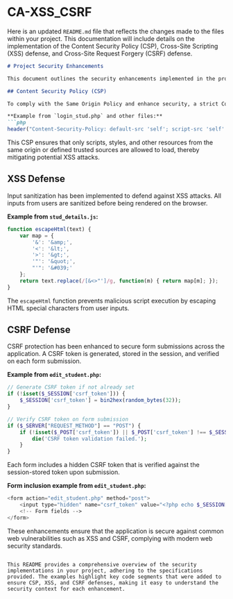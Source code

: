 # CA-XSS_CSRF
Here is an updated `README.md` file that reflects the changes made to the files within your project. This documentation will include details on the implementation of the Content Security Policy (CSP), Cross-Site Scripting (XSS) defense, and Cross-Site Request Forgery (CSRF) defense.

```markdown
# Project Security Enhancements

This document outlines the security enhancements implemented in the project to comply with the best practices for web application security.

## Content Security Policy (CSP)

To comply with the Same Origin Policy and enhance security, a strict Content Security Policy (CSP) has been implemented across all pages of the web application.

**Example from `login_stud.php` and other files:**
```php
header("Content-Security-Policy: default-src 'self'; script-src 'self' https://ajax.googleapis.com https://maxcdn.bootstrapcdn.com; style-src 'self' 'unsafe-inline' https://cdn.jsdelivr.net https://maxcdn.bootstrapcdn.com; img-src 'self' data:; object-src 'none';");
```
This CSP ensures that only scripts, styles, and other resources from the same origin or defined trusted sources are allowed to load, thereby mitigating potential XSS attacks.

## XSS Defense

Input sanitization has been implemented to defend against XSS attacks. All inputs from users are sanitized before being rendered on the browser.

**Example from `stud_details.js`:**
```javascript
function escapeHtml(text) {
    var map = {
        '&': '&amp;',
        '<': '&lt;',
        '>': '&gt;',
        '"': '&quot;',
        "'": '&#039;'
    };
    return text.replace(/[&<>"']/g, function(m) { return map[m]; });
}
```
The `escapeHtml` function prevents malicious script execution by escaping HTML special characters from user inputs.

## CSRF Defense

CSRF protection has been enhanced to secure form submissions across the application. A CSRF token is generated, stored in the session, and verified on each form submission.

**Example from `edit_student.php`:**
```php
// Generate CSRF token if not already set
if (!isset($_SESSION['csrf_token'])) {
    $_SESSION['csrf_token'] = bin2hex(random_bytes(32));
}

// Verify CSRF token on form submission
if ($_SERVER["REQUEST_METHOD"] == "POST") {
    if (!isset($_POST['csrf_token']) || $_POST['csrf_token'] !== $_SESSION['csrf_token']) {
        die('CSRF token validation failed.');
    }
}
```
Each form includes a hidden CSRF token that is verified against the session-stored token upon submission.

**Form inclusion example from `edit_student.php`:**
```php
<form action="edit_student.php" method="post">
    <input type="hidden" name="csrf_token" value="<?php echo $_SESSION['csrf_token']; ?>">
    <!-- Form fields -->
</form>
```
These enhancements ensure that the application is secure against common web vulnerabilities such as XSS and CSRF, complying with modern web security standards.

```

This README provides a comprehensive overview of the security implementations in your project, adhering to the specifications provided. The examples highlight key code segments that were added to ensure CSP, XSS, and CSRF defenses, making it easy to understand the security context for each enhancement.
